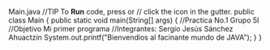 Main.java
//TIP To <b>Run</b> code, press <shortcut actionId="Run"/> or
// click the <icon src="AllIcons.Actions.Execute"/> icon in the gutter.
public class Main {
    public static void main(String[] args) {
        //Practica No.1  Grupo 5I
        //Objetivo Mi primer programa
        //Integrantes: Sergio Jesús Sánchez Ahuactzin
        System.out.printf("Bienvendios al facinante mundo de JAVA");
    }
}
